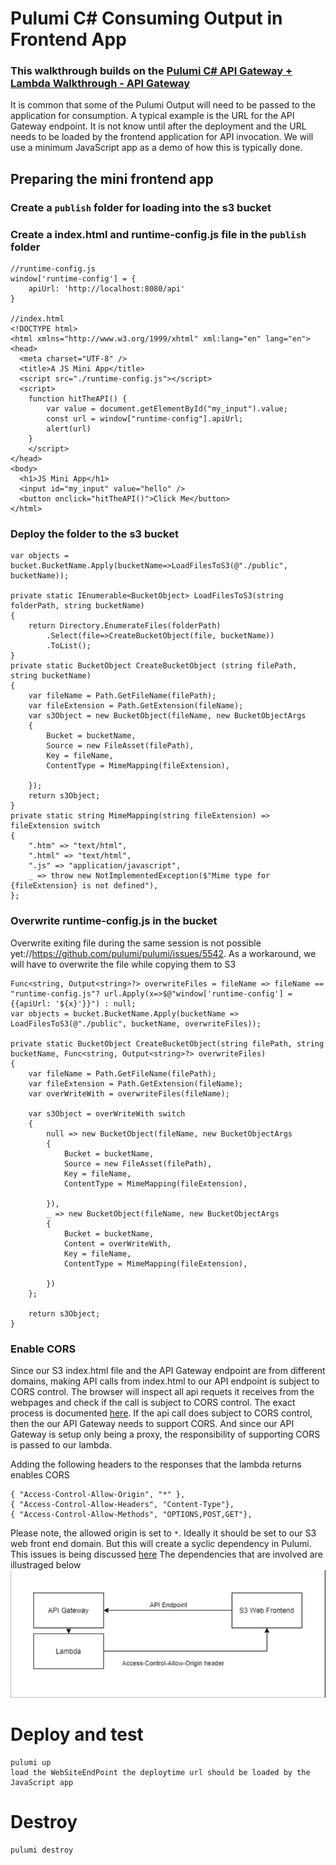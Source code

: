 # Pulumi C# Consuming Output in Frontend App

### This walkthrough builds on the [Pulumi C# API Gateway + Lambda Walkthrough - API Gateway](./readme-api-gateway.md)

It is common that some of the Pulumi Output will need to be passed to the application for consumption. A typical example is the URL for the API Gateway endpoint. It is not know until after the deployment and the URL needs to be loaded by the frontend application for API invocation. We will use a minimum JavaScript app as a demo of how this is typically done.

## Preparing the mini frontend app
### Create a `publish` folder for loading into the s3 bucket
### Create a index.html and runtime-config.js file in the `publish` folder
    //runtime-config.js
    window['runtime-config'] = {
        apiUrl: 'http://localhost:8080/api'
    }

    //index.html
    <!DOCTYPE html>
    <html xmlns="http://www.w3.org/1999/xhtml" xml:lang="en" lang="en">
    <head>
      <meta charset="UTF-8" />
      <title>A JS Mini App</title>
      <script src="./runtime-config.js"></script>
      <script>
        function hitTheAPI() {
            var value = document.getElementById("my_input").value;
            const url = window["runtime-config"].apiUrl;
            alert(url)
        }
        </script>
    </head>
    <body>
      <h1>JS Mini App</h1>
      <input id="my_input" value="hello" />
      <button onclick="hitTheAPI()">Click Me</button>
    </html> 

### Deploy the folder to the s3 bucket
    var objects = bucket.BucketName.Apply(bucketName=>LoadFilesToS3(@"./public", bucketName));

    private static IEnumerable<BucketObject> LoadFilesToS3(string folderPath, string bucketName)
    {
        return Directory.EnumerateFiles(folderPath)
            .Select(file=>CreateBucketObject(file, bucketName))
            .ToList();
    }
    private static BucketObject CreateBucketObject (string filePath, string bucketName)
    {
        var fileName = Path.GetFileName(filePath);
        var fileExtension = Path.GetExtension(fileName);
        var s3Object = new BucketObject(fileName, new BucketObjectArgs
        {
            Bucket = bucketName,
            Source = new FileAsset(filePath),
            Key = fileName,
            ContentType = MimeMapping(fileExtension),

        });
        return s3Object;
    }
    private static string MimeMapping(string fileExtension) => fileExtension switch
    {
        ".htm" => "text/html",
        ".html" => "text/html",
        ".js" => "application/javascript",
        _ => throw new NotImplementedException($"Mime type for {fileExtension} is not defined"),
    };
    
### Overwrite runtime-config.js in the bucket
Overwrite exiting file during the same session is not possible yet://https://github.com/pulumi/pulumi/issues/5542. As a workaround, we will have to overwrite the file while copying them to S3  

    Func<string, Output<string>?> overwriteFiles = fileName => fileName == "runtime-config.js"? url.Apply(x=>$@"window['runtime-config'] = {{apiUrl: '${x}'}}") : null;  
    var objects = bucket.BucketName.Apply(bucketName => LoadFilesToS3(@"./public", bucketName, overwriteFiles));

    private static BucketObject CreateBucketObject(string filePath, string bucketName, Func<string, Output<string>?> overwriteFiles)
    {
        var fileName = Path.GetFileName(filePath);
        var fileExtension = Path.GetExtension(fileName);
        var overWriteWith = overwriteFiles(fileName);

        var s3Object = overWriteWith switch
        {
            null => new BucketObject(fileName, new BucketObjectArgs
            {
                Bucket = bucketName,
                Source = new FileAsset(filePath),
                Key = fileName,
                ContentType = MimeMapping(fileExtension),

            }),
            _ => new BucketObject(fileName, new BucketObjectArgs
            {
                Bucket = bucketName,
                Content = overWriteWith,
                Key = fileName,
                ContentType = MimeMapping(fileExtension),

            })
        };

        return s3Object;
    }

### Enable CORS
Since our S3 index.html file and the API Gateway endpoint are from different domains, making API calls from index.html to our API endpoint is subject to CORS control. The browser will inspect all api requets it receives from the webpages and check if the call is subject to CORS control. The exact process is documented [here](https://docs.aws.amazon.com/apigateway/latest/developerguide/how-to-cors.html). If the api call does subject to CORS control, then the our API Gateway needs to support CORS. And since our API Gateway is setup only being a proxy, the responsibility of supporting CORS is passed to our lambda. 

Adding the following headers to the responses that the lambda returns enables CORS

    { "Access-Control-Allow-Origin", "*" },
    { "Access-Control-Allow-Headers", "Content-Type"},
    { "Access-Control-Allow-Methods", "OPTIONS,POST,GET"},

Please note, the allowed origin is set to `*`. Ideally it should be set to our S3 web front end domain. But this will create a syclic dependency in Pulumi. This issues is being discussed [here](https://github.com/pulumi/pulumi/issues/3021)
The dependencies that are involved are illustraged below
![Circular Dependency Illustration](./images/CircularDependency.png)



# Deploy and test
    pulumi up
    load the WebSiteEndPoint the deploytime url should be loaded by the JavaScript app
# Destroy 
    pulumi destroy
        
